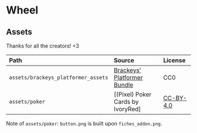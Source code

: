# Wheel

## Assets

Thanks for all the creators! <3

| Path | Source | License |
|:-|:-|:-|
| `assets/brackeys_platformer_assets` | [Brackeys' Platformer Bundle]| CC0 |
| `assets/poker` | [(Pixel) Poker Cards by IvoryRed] | [CC-BY-4.0] |

Note of `assets/poker`: `button.png` is built upon `fiches_addon.png`.

[Brackeys' Platformer Bundle]: https://brackeysgames.itch.io/brackeys-platformer-bundle
[(Pixel) Poker Cards]: https://ivoryred.itch.io/pixel-poker-cards
[CC-BY-4.0]: https://creativecommons.org/licenses/by/4.0
